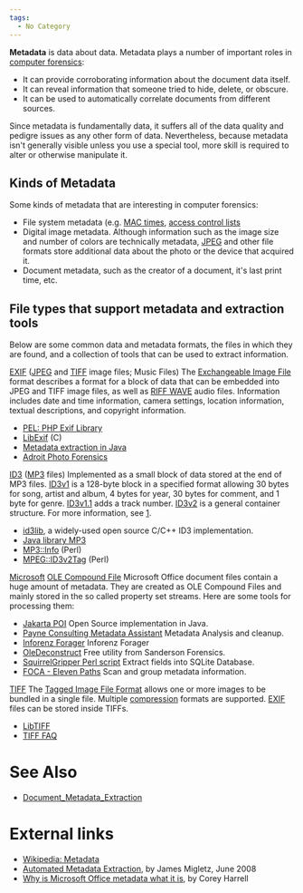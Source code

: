 ```yaml
---
tags:
  - No Category
---
```

**Metadata** is data about data. Metadata plays a number of important
roles in [computer forensics](computer_forensics.md):

- It can provide corroborating information about the document data
  itself.
- It can reveal information that someone tried to hide, delete, or
  obscure.
- It can be used to automatically correlate documents from different
  sources.

Since metadata is fundamentally data, it suffers all of the data quality
and pedigre issues as any other form of data. Nevertheless, because
metadata isn't generally visible unless you use a special tool, more
skill is required to alter or otherwise manipulate it.

## Kinds of Metadata

Some kinds of metadata that are interesting in computer forensics:

- File system metadata (e.g. [MAC times](mac_times.md), [access control lists](access_control_lists.md)
- Digital image metadata. Although information such as the image size
  and number of colors are technically metadata, [JPEG](jpeg.md)
  and other file formats store additional data about the photo or the
  device that acquired it.
- Document metadata, such as the creator of a document, it's last print
  time, etc.

## File types that support metadata and extraction tools

Below are some common data and metadata formats, the files in which they
are found, and a collection of tools that can be used to extract
information.

[EXIF](exif.md) ([JPEG](jpeg.md) and [TIFF](tiff.md) image files; Music Files)
The [Exchangeable Image File](exchangeable_image_file.md) format
describes a format for a block of data that can be embedded into JPEG
and TIFF image files, as well as [RIFF WAVE](riff_wave.md) audio
files. Information includes date and time information, camera settings,
location information, textual descriptions, and copyright information.

- [PEL: PHP Exif Library](http://pel.sourceforge.net/)
- [LibExif](http://libexif.sourceforge.net/) (C)
- [Metadata extraction in Java](http://www.drewnoakes.com/code/exif/)
- [Adroit Photo
  Forensics](http://digital-assembly.com/products/adroit-photo-forensics/)

<!-- -->

[ID3](id3.md) ([MP3](mp3.md) files)
Implemented as a small block of data stored at the end of MP3 files.
[ID3v1](id3v1.md) is a 128-byte block in a specified format
allowing 30 bytes for song, artist and album, 4 bytes for year, 30 bytes
for comment, and 1 byte for genre. [ID3v1.1](id3v1.1.md) adds a
track number. [ID3v2](id3v2.md) is a general container
structure. For more information, see [1](http://www.id3.org/).

- [id3lib](http://id3lib.sourceforge.net/), a widely-used open source
  C/C++ ID3 implementation.
- [Java library MP3](http://www.vdheide.de/projects.html)
- [MP3::Info](http://search.cpan.org/dist/MP3-Info/) (Perl)
- [MPEG::ID3v2Tag](http://search.cpan.org/dist/MPEG-ID3v2Tag/) (Perl)

<!-- -->

[Microsoft](microsoft.md) [OLE Compound File](ole_compound_file.md)
Microsoft Office document files contain a huge amount of metadata. They
are created as OLE Compound Files and mainly stored in the so called
property set streams. Here are some tools for processing them:

- [Jakarta POI](http://jakarta.apache.org/poi/index.html) Open Source
  implementation in Java.
- [Payne Consulting Metadata Assistant](http://www.thepaynegroup.com/products/metadata/) Metadata
  Analysis and cleanup.
- [Inforenz Forager](http://www.inforenz.com/software/forager.html)
  Inforenz Forager
- [OleDeconstruct](http://sandersonforensics.com/forum/content.php?120-OleDeconstruct)
  Free utility from Sanderson Forensics.
- [SquirrelGripper Perl script](https://cheeky4n6monkey.blogspot.com/2012/05/perl-script-plays-matchmaker-with.html)
  Extract fields into SQLite Database.
- [FOCA - Eleven Paths](https://www.elevenpaths.com/labstools/foca/index.html)
  Scan and group metadata information.

<!-- -->

[TIFF](tiff.md)
The [Tagged Image File Format](tagged_image_file_format.md)
allows one or more images to be bundled in a single file. Multiple
[compression](compression.md) formats are supported.
[EXIF](exif.md) files can be stored inside TIFFs.

- [LibTIFF](http://www.remotesensing.org/libtiff/)
- [TIFF FAQ](http://www.awaresystems.be/imaging/tiff/faq.html)

# See Also

* [Document_Metadata_Extraction](document_metadata_extraction.md)

# External links

- [Wikipedia: Metadata](http://en.wikipedia.org/wiki/Metadata)
- [Automated Metadata Extraction](http://theses.nps.navy.mil/08Jun_Migletz.pdf),
  by James Migletz, June 2008
- [Why is Microsoft Office metadata what it is](https://journeyintoir.blogspot.com/2011/06/why-is-it-what-it-is.html),
  by Corey Harrell
